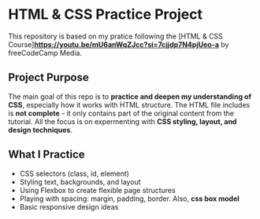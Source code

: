 # HTML & CSS Practice Project

This repository is based on my pratice following the [HTML & CSS Course]**https://youtu.be/mU6anWqZJcc?si=7cjjdp7N4pjUeo-a** by freeCodeCamp Media.

## Project Purpose

The main goal of this repo is to **practice and deepen my understanding of CSS**, especially how it works with HTML structure. The HTML file includes is **not complete** - it only contains part of the original content from the tutorial. All the focus is on expermenting with **CSS styling, layout, and design techniques**.

## What I Practice

- CSS selectors (class, id, element)
- Styling text, backgrounds, and layout
- Using Flexbox to create flexible page structures
- Playing with spacing: margin, padding, border. Also, **css box model**
- Basic responsive design ideas
